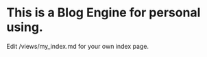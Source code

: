 This is a Blog Engine for personal using.
=========================================

Edit /views/my_index.md for your own index page.
